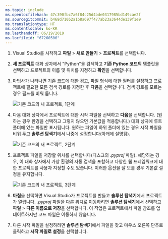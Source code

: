 ```yaml
---
ms.topic: include
ms.openlocfilehash: 47c390fbc7a6f84c25d4bde0317985bd149cae2f
ms.sourcegitcommit: b468d71052a1b8a697f477ab23a3644de139f1e9
ms.translationtype: HT
ms.contentlocale: ko-KR
ms.lasthandoff: 06/19/2019
ms.locfileid: "67260506"
---
```

1. Visual Studio를 시작하고 **파일** > **새로 만들기** > **프로젝트**를 선택합니다.

1. **새 프로젝트** 대화 상자에서 "Python"을 검색하고 **기존 Python 코드의** 템플릿을 선택하고 프로젝트의 이름 및 위치를 지정하고 **확인**을 선택합니다.

1. 마법사가 나타나면 기존 코드에 대한 경고, 파일 형식에 대한 필터를 설정하고 프로젝트에 필요한 모든 검색 경로를 지정한 후 **다음**을 선택합니다. 검색 경로를 모르는 경우 필드를 비워 둡니다.

    ![기존 코드의 새 프로젝트, 1단계](../media/projects-from-existing-1.png)

1. 다음 대화 상자에서 프로젝트에 대한 시작 파일을 선택하고 **다음**을 선택합니다. (원하는 경우 환경을 선택하고 그렇지 않으면 기본값을 적용합니다.) 대화 상자에 루트 폴더에 있는 파일만 표시됩니다. 원하는 파일이 하위 폴더에 있는 경우 시작 파일을 비워 두고 **솔루션 탐색기**에서 나중에 설정합니다(아래에 설명됨).

    ![기존 코드의 새 프로젝트, 2단계](../media/projects-from-existing-2.png)

1. 프로젝트 파일을 저장할 위치를 선택합니다(디스크의 *.pyproj* 파일). 해당하는 경우, 이 대화 상자에서 가상 환경의 자동 검색을 포함하고 다양한 웹 프레임워크에 대한 프로젝트를 사용자 지정할 수도 있습니다. 이러한 옵션을 잘 모를 경우 기본값 설정을 유지합니다.

    ![기존 코드의 새 프로젝트, 3단계](../media/projects-from-existing-3.png)

1. **마침**을 선택하면 Visual Studio가 프로젝트를 만들고 **솔루션 탐색기**에서 프로젝트가 열립니다. *.pyproj* 파일을 다른 위치로 이동하려면 **솔루션 탐색기**에서 선택하고 **파일** > **다른 이름으로 저장**을 선택합니다. 이 작업은 프로젝트에서 파일 참조를 업데이트하지만 코드 파일은 이동하지 않습니다.

1. 다른 시작 파일을 설정하려면 **솔루션 탐색기**에서 파일을 찾고 마우스 오른쪽 단추로 클릭하고 **시작 파일로 설정**을 선택합니다.